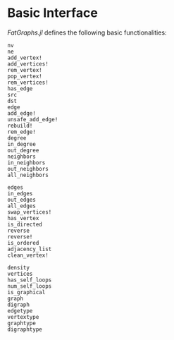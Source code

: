 # Basic Interface
*FatGraphs.jl* defines the following basic  functionalities:

```@docs
nv
ne
add_vertex!
add_vertices!
rem_vertex!
pop_vertex!
rem_vertices!
has_edge
src
dst
edge
add_edge!
unsafe_add_edge!
rebuild!
rem_edge!
degree
in_degree
out_degree
neighbors
in_neighbors
out_neighbors
all_neighbors
```
```@docs
edges
in_edges
out_edges
all_edges
swap_vertices!
has_vertex
is_directed
reverse
reverse!
is_ordered
adjacency_list
clean_vertex!
```

```@docs
density
vertices
has_self_loops
num_self_loops
is_graphical
graph
digraph
edgetype
vertextype
graphtype
digraphtype
```
